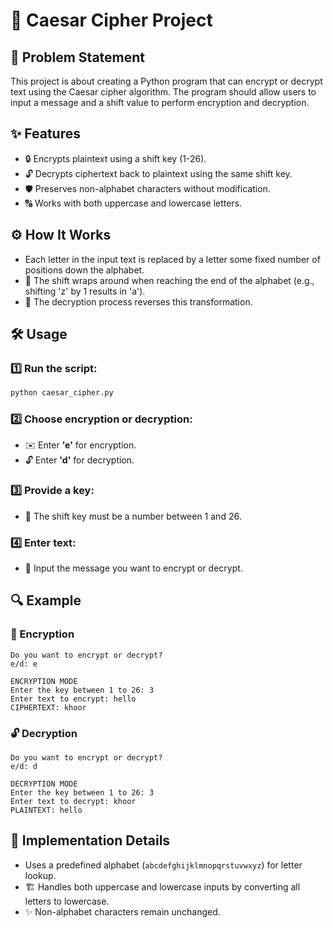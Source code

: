 # 🔐 Caesar Cipher Project

## 📌 Problem Statement
This project is about creating a Python program that can encrypt or decrypt text using the Caesar cipher algorithm. The program should allow users to input a message and a shift value to perform encryption and decryption.

## ✨ Features
- 🔒 Encrypts plaintext using a shift key (1-26).
- 🔓 Decrypts ciphertext back to plaintext using the same shift key.
- 🛡️ Preserves non-alphabet characters without modification.
- 🔠 Works with both uppercase and lowercase letters.

## ⚙️ How It Works
- Each letter in the input text is replaced by a letter some fixed number of positions down the alphabet.
- 🔄 The shift wraps around when reaching the end of the alphabet (e.g., shifting 'z' by 1 results in 'a').
- 🔄 The decryption process reverses this transformation.

## 🛠️ Usage

### 1️⃣ Run the script:
```bash
python caesar_cipher.py
```

### 2️⃣ Choose encryption or decryption:
- ✉️ Enter **'e'** for encryption.
- 🔓 Enter **'d'** for decryption.

### 3️⃣ Provide a key:
- 🔢 The shift key must be a number between 1 and 26.

### 4️⃣ Enter text:
- 📝 Input the message you want to encrypt or decrypt.

## 🔍 Example
### 🔐 Encryption
```
Do you want to encrypt or decrypt?
e/d: e

ENCRYPTION MODE
Enter the key between 1 to 26: 3
Enter text to encrypt: hello
CIPHERTEXT: khoor
```

### 🔓 Decryption
```
Do you want to encrypt or decrypt?
e/d: d

DECRYPTION MODE
Enter the key between 1 to 26: 3
Enter text to decrypt: khoor
PLAINTEXT: hello
```

## 📝 Implementation Details
- Uses a predefined alphabet (`abcdefghijklmnopqrstuvwxyz`) for letter lookup.
- 🏗️ Handles both uppercase and lowercase inputs by converting all letters to lowercase.
- ✨ Non-alphabet characters remain unchanged.
